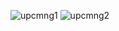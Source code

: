 
![upcmng1](https://user-images.githubusercontent.com/98634205/177037778-c268b4c6-ddcd-42ad-9ed6-2fab6eaa437a.jpg)
![upcmng2](https://user-images.githubusercontent.com/98634205/177037805-ca3880a9-ab48-4407-8e2e-c6d8110295ec.jpg)
